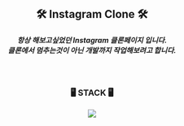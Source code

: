 <div align="center">
    <h2 style="text-align: center;">🛠 Instagram Clone 🛠</h2>
    <h5 aligin="left">
        항상 해보고싶었던 Instagram 클론페이지 입니다.<br>
        클론에서 멈추는것이 아닌 개발까지 작업해보려고 합니다.
    </h5>
    <br>
    <h3>🖥 STACK 🖥</h3>
    <p>
       <img src="https://img.shields.io/badge/HTML5-#E34F26?style=for-the-badge&logo=Html5&logoColor=white">
    </p>
</div>